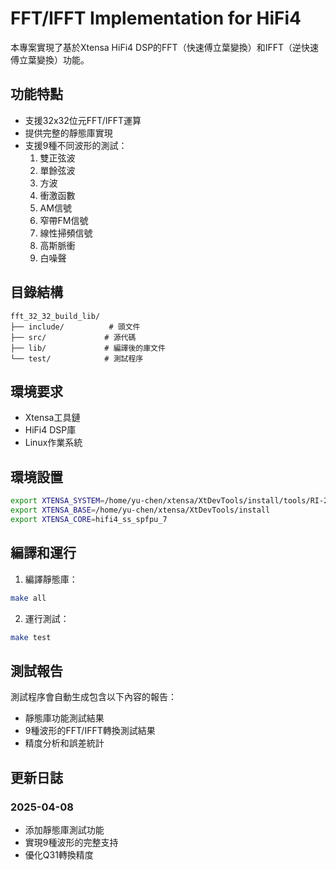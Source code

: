 # FFT/IFFT Implementation for HiFi4

本專案實現了基於Xtensa HiFi4 DSP的FFT（快速傅立葉變換）和IFFT（逆快速傅立葉變換）功能。

## 功能特點

- 支援32x32位元FFT/IFFT運算
- 提供完整的靜態庫實現
- 支援9種不同波形的測試：
  1. 雙正弦波
  2. 單餘弦波
  3. 方波
  4. 衝激函數
  5. AM信號
  6. 窄帶FM信號
  7. 線性掃頻信號
  8. 高斯脈衝
  9. 白噪聲

## 目錄結構

```
fft_32_32_build_lib/
├── include/          # 頭文件
├── src/             # 源代碼
├── lib/             # 編譯後的庫文件
└── test/            # 測試程序
```

## 環境要求

- Xtensa工具鏈
- HiFi4 DSP庫
- Linux作業系統

## 環境設置

```bash
export XTENSA_SYSTEM=/home/yu-chen/xtensa/XtDevTools/install/tools/RI-2021.6-linux/XtensaTools/config
export XTENSA_BASE=/home/yu-chen/xtensa/XtDevTools/install
export XTENSA_CORE=hifi4_ss_spfpu_7
```

## 編譯和運行

1. 編譯靜態庫：
```bash
make all
```

2. 運行測試：
```bash
make test
```

## 測試報告

測試程序會自動生成包含以下內容的報告：
- 靜態庫功能測試結果
- 9種波形的FFT/IFFT轉換測試結果
- 精度分析和誤差統計

## 更新日誌

### 2025-04-08
- 添加靜態庫測試功能
- 實現9種波形的完整支持
- 優化Q31轉換精度